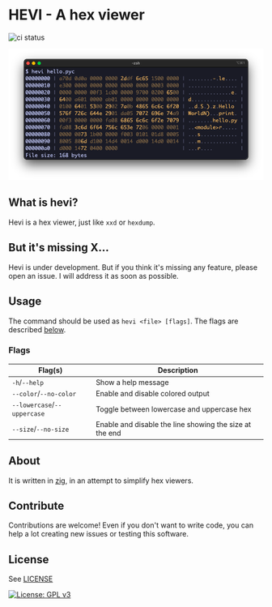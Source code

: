 # HEVI - A hex viewer

![ci status](https://github.com/Arnau478/hevi/actions/workflows/ci.yml/badge.svg)

![example image](assets/example.png)

## What is hevi?
Hevi is a hex viewer, just like `xxd` or `hexdump`.

## But it's missing X...
Hevi is under development. But if you think it's missing any feature, please open an issue. I will address it as soon as possible.

## Usage
The command should be used as `hevi <file> [flags]`. The flags are described [below](#flags).

### Flags
| Flag(s)                     | Description                                             |
| --------------------------- | ------------------------------------------------------- |
| `-h`/`--help`               | Show a help message                                     |
| `--color`/`--no-color`      | Enable and disable colored output                       |
| `--lowercase`/`--uppercase` | Toggle between lowercase and uppercase hex              |
| `--size`/`--no-size`        | Enable and disable the line showing the size at the end |

## About
It is written in [zig](https://github.com/ziglang/zig), in an attempt to simplify hex viewers.

## Contribute
Contributions are welcome! Even if you don't want to write code, you can help a lot creating new issues or testing this software.

## License
See [LICENSE](LICENSE)

[![License: GPL v3](https://img.shields.io/badge/License-GPLv3-blue.svg)](https://www.gnu.org/licenses/gpl-3.0)
